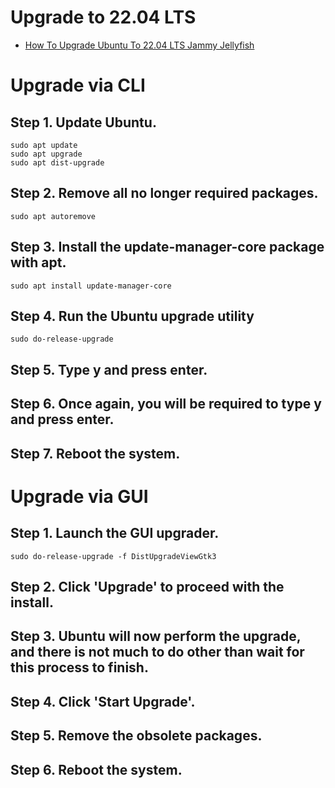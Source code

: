 # Upgrade to 22.04 LTS

- [How To Upgrade Ubuntu To 22.04 LTS Jammy Jellyfish](https://linuxconfig.org/how-to-upgrade-ubuntu-to-22-04-lts-jammy-jellyfish "linuxconfig.org")


# Upgrade via CLI

## Step 1. Update Ubuntu.
```
sudo apt update 
sudo apt upgrade
sudo apt dist-upgrade
```

## Step 2. Remove all no longer required packages.
```
sudo apt autoremove
```

## Step 3. Install the update-manager-core package with apt.
```
sudo apt install update-manager-core
```

## Step 4. Run the Ubuntu upgrade utility
```
sudo do-release-upgrade
```

## Step 5. Type y and press enter.

## Step 6. Once again, you will be required to type y and press enter.

## Step 7. Reboot the system.


# Upgrade via GUI

## Step 1. Launch the GUI upgrader.
```
sudo do-release-upgrade -f DistUpgradeViewGtk3
```

## Step 2. Click 'Upgrade' to proceed with the install.

## Step 3. Ubuntu will now perform the upgrade, and there is not much to do other than wait for this process to finish.

## Step 4. Click 'Start Upgrade'.

## Step 5. Remove the obsolete packages.

## Step 6. Reboot the system.
